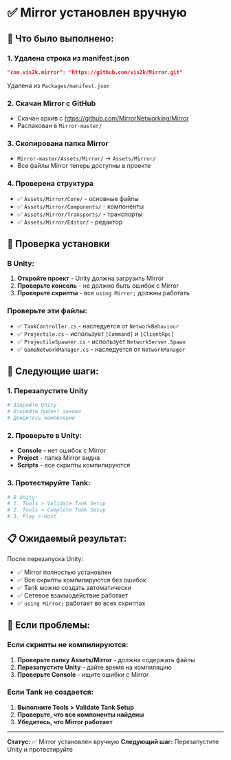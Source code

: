 # ✅ Mirror установлен вручную

## 🎯 Что было выполнено:

### 1. Удалена строка из manifest.json
```json
"com.vis2k.mirror": "https://github.com/vis2k/Mirror.git"
```
Удалена из `Packages/manifest.json`

### 2. Скачан Mirror с GitHub
- Скачан архив с https://github.com/MirrorNetworking/Mirror
- Распакован в `Mirror-master/`

### 3. Скопирована папка Mirror
- `Mirror-master/Assets/Mirror/` → `Assets/Mirror/`
- Все файлы Mirror теперь доступны в проекте

### 4. Проверена структура
- ✅ `Assets/Mirror/Core/` - основные файлы
- ✅ `Assets/Mirror/Components/` - компоненты
- ✅ `Assets/Mirror/Transports/` - транспорты
- ✅ `Assets/Mirror/Editor/` - редактор

## 🧪 Проверка установки

### В Unity:
1. **Откройте проект** - Unity должна загрузить Mirror
2. **Проверьте консоль** - не должно быть ошибок с Mirror
3. **Проверьте скрипты** - все `using Mirror;` должны работать

### Проверьте эти файлы:
- ✅ `TankController.cs` - наследуется от `NetworkBehaviour`
- ✅ `Projectile.cs` - использует `[Command]` и `[ClientRpc]`
- ✅ `ProjectileSpawner.cs` - использует `NetworkServer.Spawn`
- ✅ `GameNetworkManager.cs` - наследуется от `NetworkManager`

## 🚀 Следующие шаги:

### 1. Перезапустите Unity
```bash
# Закройте Unity
# Откройте проект заново
# Дождитесь компиляции
```

### 2. Проверьте в Unity:
- **Console** - нет ошибок с Mirror
- **Project** - папка Mirror видна
- **Scripts** - все скрипты компилируются

### 3. Протестируйте Tank:
```bash
# В Unity:
# 1. Tools > Validate Tank Setup
# 2. Tools > Complete Tank Setup
# 3. Play > Host
```

## 📋 Ожидаемый результат:

После перезапуска Unity:
- ✅ Mirror полностью установлен
- ✅ Все скрипты компилируются без ошибок
- ✅ Tank можно создать автоматически
- ✅ Сетевое взаимодействие работает
- ✅ `using Mirror;` работает во всех скриптах

## 🐛 Если проблемы:

### Если скрипты не компилируются:
1. **Проверьте папку Assets/Mirror** - должна содержать файлы
2. **Перезапустите Unity** - дайте время на компиляцию
3. **Проверьте Console** - ищите ошибки с Mirror

### Если Tank не создается:
1. **Выполните Tools > Validate Tank Setup**
2. **Проверьте, что все компоненты найдены**
3. **Убедитесь, что Mirror работает**

---

**Статус:** ✅ Mirror установлен вручную
**Следующий шаг:** Перезапустите Unity и протестируйте 